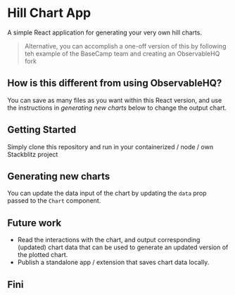 # Hill Chart App

A simple React application for generating your very own hill charts.

> Alternative, you can accomplish a one-off version of this by following teh example of the BaseCamp team and creating an ObservableHQ fork

## How is this different from using ObservableHQ?

You can save as many files as you want within this React version, and use the instructions in *generating new charts* below to change the output chart.

## Getting Started

Simply clone this repository and run in your containerized / node / own Stackblitz project

## Generating new charts

You can update the data input of the chart by updating the `data` prop passed to the `Chart` component.

## Future work

* Read the interactions with the chart, and output corresponding (updated) chart data that can be used to generate an updated version of the plotted chart.
* Publish a standalone app / extension that saves chart data locally.

## Fini
